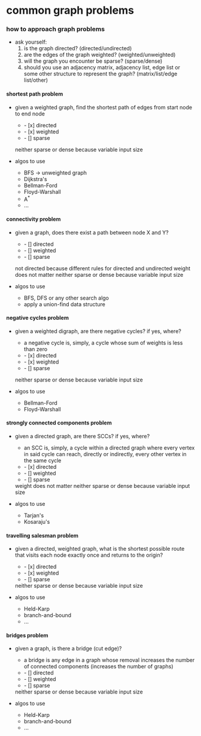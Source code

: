 # common graph problems

###  how to approach graph problems
* ask yourself:
    1. is the graph directed? (directed/undirected)
    2. are the edges of the graph weighted? (weighted/unweighted)
    3. will the graph you encounter be sparse? (sparse/dense)
    4. should you use an adjacency matrix, adjacency list, edge list or some other structure to represent the graph? (matrix/list/edge list/other)

#### shortest path problem
* given a weighted graph, find the shortest path of edges from start node  to end node

    <ul>
    <li>- [x] directed</li>
    <li>- [x] weighted</li>
    <li>- [] sparse</li> 
    </ul>

    neither sparse or dense because variable input size

* algos to use
    * BFS &rarr; unweighted graph
    * Dijkstra's
    * Bellman-Ford
    * Floyd-Warshall
    * A<sup>*</sup>
    * ...

#### connectivity problem
* given a graph, does there exist a path between node X and Y?

    <ul>
    <li>- [] directed</li>
    <li>- [] weighted</li>
    <li>- [] sparse</li>
    </ul>

    not directed because different rules for directed and undirected
    weight does not matter
    neither sparse or dense because variable input size

* algos to use
    * BFS, DFS or any other  search algo
    * apply a union-find data structure

#### negative cycles problem
* given a weighted digraph, are there negative cycles? if yes, where?
    * a negative cycle is, simply, a cycle whose sum of weights is less than zero

    <ul>
    <li>- [x] directed</li>
    <li>- [x] weighted</li>
    <li>- [] sparse</li>
    </ul>

    neither sparse or dense because variable input size

* algos to use
    * Bellman-Ford
    * Floyd-Warshall

#### strongly connected components problem
* given a directed graph, are there SCCs? if yes, where?
    * an SCC is, simply, a cycle within a directed graph where every vertex in said cycle can reach, directly or indirectly, every other vertex in the same cycle

    <ul>
    <li>- [x] directed</li>
    <li>- [] weighted</li>
    <li>- [] sparse</li>
    </ul>
    weight does not matter
    neither sparse or dense because variable input size

* algos to use
    * Tarjan's
    * Kosaraju's

#### travelling salesman problem
* given a directed, weighted graph, what is the shortest possible route that visits each node exactly once and returns to the origin?

    <ul>
    <li>- [x] directed</li>
    <li>- [x] weighted</li>
    <li>- [] sparse</li>
    </ul>
    neither sparse or dense because variable input size

* algos to use
    * Held-Karp
    * branch-and-bound
    * ...

#### bridges problem
* given a graph, is there a bridge (cut edge)?
    * a bridge is any edge in a graph whose removal increases the number of connected components (increases the number of graphs)

    <ul>
    <li>- [] directed</li>
    <li>- [] weighted</li>
    <li>- [] sparse</li>
    </ul>
    neither sparse or dense because variable input size

* algos to use
    * Held-Karp
    * branch-and-bound
    * ...